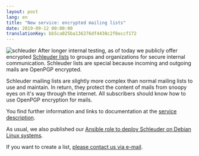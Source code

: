 ```yaml
---
layout: post
lang: en
title: "New service: encrypted mailing lists"
date: 2019-09-12 00:00:00
translationKey: bb5ca025ba136276df4438c2f8eccf172
---
```

![schleuder](/assets/img/schleuder.png)
After longer internal testing, as of today we publicly offer encrypted <a href="/service/schleuder.html">Schleuder lists</a> to groups and organizations for secure internal communication. Schleuder lists are special because incoming and outgoing mails are OpenPGP encrypted.

Schleuder mailing lists are slightly more complex than normal mailing lists to use and maintain. In return, they protect the content of mails from snoopy eyes on it's way through the internet. All subscribers should know how to use OpenPGP encryption for mails.

<!--more-->

You find further information and links to documentation at the <a href="/service/schleuder.html">service description</a>.

As usual, we also published our <a target="_blank" href="https://github.com/systemli/ansible-role-schleuder">Ansible role to deploy Schleuder on Debian Linux systems</a>.

If you want to create a list, [please contact us via e-mail](en/kontakt.html).
